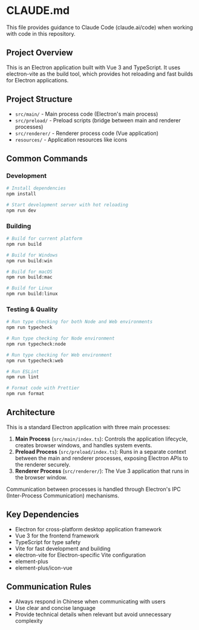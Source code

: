 # CLAUDE.md

This file provides guidance to Claude Code (claude.ai/code) when working with code in this repository.

## Project Overview

This is an Electron application built with Vue 3 and TypeScript. It uses electron-vite as the build tool, which provides hot reloading and fast builds for Electron applications.

## Project Structure

- `src/main/` - Main process code (Electron's main process)
- `src/preload/` - Preload scripts (bridge between main and renderer processes)
- `src/renderer/` - Renderer process code (Vue application)
- `resources/` - Application resources like icons

## Common Commands

### Development

```bash
# Install dependencies
npm install

# Start development server with hot reloading
npm run dev
```

### Building

```bash
# Build for current platform
npm run build

# Build for Windows
npm run build:win

# Build for macOS
npm run build:mac

# Build for Linux
npm run build:linux
```

### Testing & Quality

```bash
# Run type checking for both Node and Web environments
npm run typecheck

# Run type checking for Node environment
npm run typecheck:node

# Run type checking for Web environment
npm run typecheck:web

# Run ESLint
npm run lint

# Format code with Prettier
npm run format
```

## Architecture

This is a standard Electron application with three main processes:

1. **Main Process** (`src/main/index.ts`): Controls the application lifecycle, creates browser windows, and handles system events.
2. **Preload Process** (`src/preload/index.ts`): Runs in a separate context between the main and renderer processes, exposing Electron APIs to the renderer securely.
3. **Renderer Process** (`src/renderer/`): The Vue 3 application that runs in the browser window.

Communication between processes is handled through Electron's IPC (Inter-Process Communication) mechanisms.

## Key Dependencies

- Electron for cross-platform desktop application framework
- Vue 3 for the frontend framework
- TypeScript for type safety
- Vite for fast development and building
- electron-vite for Electron-specific Vite configuration
- element-plus
- element-plus/icon-vue

## Communication Rules

- Always respond in Chinese when communicating with users
- Use clear and concise language
- Provide technical details when relevant but avoid unnecessary complexity
